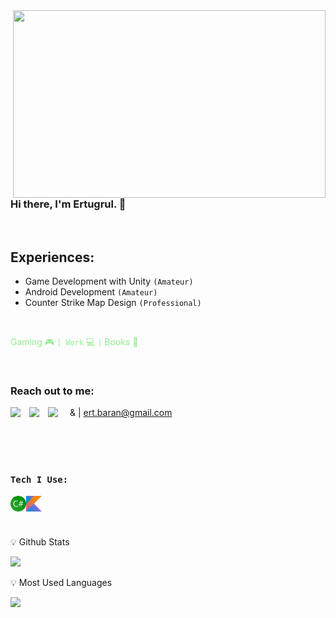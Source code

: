 <img src="https://mir-s3-cdn-cf.behance.net/project_modules/disp/b41e1e27075137.5635f8edb514a.gif" align="right" width="500" height="300">

### Hi there, I'm Ertugrul. :slightly_smiling_face:
<br>

## Experiences:
* Game Development with Unity `(Amateur)`
* Android Development `(Amateur)`
* Counter Strike Map Design `(Professional)`

<br>

<font color="lightgreen">Gaming :video_game: `| Work` :computer: `|` Books :book: </font>

<br/>

### Reach out to me:

[<img  width="30" src="https://unpkg.com/simple-icons@v4/icons/linkedin.svg" align="left" />][linkedin]
[<img  width="30" src="https://unpkg.com/simple-icons@v4/icons/instagram.svg" align="left" />][instagram]
[<img  width="35" src="https://png2.cleanpng.com/sh/c1d427e11b62907ae4e0f1772a833bde/L0KzQYq3V8AyN51mfZH0aYP2gLBuTfNtcaEyeeR9LXLkfrL1gb1weJZze95ycHH1hH7wjfFobV5ritduLXPyfsXsjwQue5pxjtd7LXPvecG0gvFvaZ9mReZ7YX72gLL5hf51NZJyiJ95bnewc73wkPFzfF5rRadtMUm8Q7a5hPJiOGY5RqoBNUi5Q4O6UcU3OWo6T6U9Nki8SYe1kP5o/kisspng-clip-art-banana-openclipart-image-free-content-silver-clip-banana-transparent-amp-png-clipart-f-5d1993e2dba054.8658632315619573468996.png" align="left" />][gamebanana]

& | ert.baran@gmail.com

<br/>
<br/>
<br/>



### ```Tech I Use:```
<img align="left" src="https://raw.githubusercontent.com/github/explore/80688e429a7d4ef2fca1e82350fe8e3517d3494d/topics/csharp/csharp.png" width="25" height="25" />
<img align="left" src="https://raw.githubusercontent.com/github/explore/80688e429a7d4ef2fca1e82350fe8e3517d3494d/topics/kotlin/kotlin.png" width="25" height="25" />

<br/>
<br/>



<br />


:bulb: Github Stats

<img src="https://github-readme-stats.vercel.app/api?username=ertbaran&theme=radical"  >


:bulb:  Most Used Languages

<img src="https://github-readme-stats.vercel.app/api/top-langs/?username=ertbaran&layout=compact" >


[instagram]: https://www.instagram.com/ertbaran/
[linkedin]: https://www.linkedin.com/in/ertbaran
[gamebanana]: https://gamebanana.com/members/submissions/sublog/1269128

